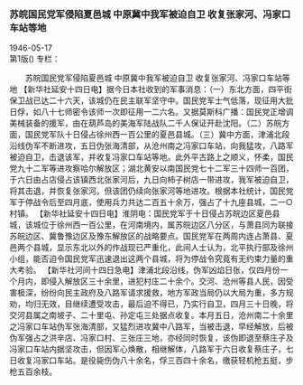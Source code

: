 ### 苏皖国民党军侵陷夏邑城  中原冀中我军被迫自卫  收复张家河、冯家口车站等地  

1946-05-17  
第1版()
专栏：

　　苏皖国民党军侵陷夏邑城
    中原冀中我军被迫自卫
    收复张家河、冯家口车站等地
    【新华社延安十四日电】据今日本社收到的军事消息：（一）东北方面，四平街保卫战已达二十六天，该城仍在民主联军坚守中。国民党军士气低落，现征用大批日俘，如八十七师密令该师一次即征用一二六名。又据莫斯科广播：国民党正增调美械装备的援军，由在葫芦岛的美海军陆战队二千人保证开赴沈阳。（二）苏皖方面，国民党军队十日侵占徐州西一百公里的夏邑县城。（三）冀中方面，津浦北段沿线伪军不断进攻，五日伪张海清部，从沧州南之冯家口车站，向我猛攻，八路军被迫自卫，击退该军，并收复冯家口车站等地。此外平古路上之顺义，怀柔，国民党九十二军等进攻察哈尔解放区；湖北黄安以南国民党七十二军三十四师一百团，于六日由占店侵占该镇西北张家河后，九日向柿子树店一带进攻，我军被迫自卫，将其击退，并恢复张家河。但该团仍续向张家河等地进攻。根据本社统计，国民党军于停战令后至四月底，使用兵力共达二百五十余万，强占了十九座县城，二一○村镇。
    【新华社延安十四日电】淮阴电：国民党军于十日侵占苏皖边区夏邑县城，该城位于徐州西一百公里，在河南境内，属苏皖边区八分区，与萧县同为联接苏皖边区、冀鲁豫边区及豫东解放区的战略要点。国民党军在两周内连占萧县、夏邑两个县城，显示东北以外的作战现已严重化，此间人士认为，北平执行部及徐州小组，能否迫令国民党军迅速退出这两个县城，将为停战令究竟有无约束力量的重大考验。
    【新华社河间十四日急电】津浦北段沿线，伪军凶焰日张，仅四月份一个月内，即侵入解放区三十余里，进犯村庄二十余个。交河、沧州等县人民，因受害极深，纷纷向民主政府及八路军请求援救，地方军政当局仍以大局为重，多方规劝，均归无效，目继续遭受攻击，最后迫不得已，乃实行自卫，四月三十日晚，将交河县属之南坡子、二十里屯、孙定屯三处据点收复。本月五日，沧州南二十余里之冯家口车站伪军张海清部，又猛烈进攻冀中八路军，当被击退，早经解放，后被伪军强占之洪辛店、冯家口村、三张庄三地，亦经同时恢复，该伪即退至蔡庄子及冯家口车站内据坚攻击，但因军心焕散，相继解体，八路军于六日收复蔡庄子，七日收复冯家口车站。是役毙伤伪八十余名，俘三百四十余名，缴获轻机枪五挺，步枪五百余枝。  
